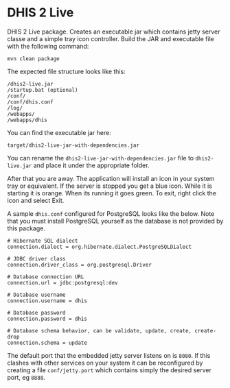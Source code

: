 # DHIS 2 Live

DHIS 2 Live package. Creates an executable jar which contains jetty server classe
and a simple tray icon controller. Build the JAR and executable file with the
following command:

```
mvn clean package
```

The expected file structure looks like this:

```
/dhis2-live.jar
/startup.bat (optional)
/conf/
/conf/dhis.conf
/log/
/webapps/
/webapps/dhis
```

You can find the executable jar here:

```
target/dhis2-live-jar-with-dependencies.jar
```

You can rename the `dhis2-live-jar-with-dependencies.jar` file to `dhis2-live.jar` and place it under the appropriate folder.


After that you are away. The application will install an icon in your
system tray or equivalent. If the server is stopped you get a blue icon.
While it is starting it is orange. When its running it goes green. To exit, 
right click the icon and select Exit.

A sample `dhis.conf` configured for PostgreSQL looks like the below. Note that you
must install PostgreSQL yourself as the database is not provided by this package.

```
# Hibernate SQL dialect
connection.dialect = org.hibernate.dialect.PostgreSQLDialect

# JDBC driver class
connection.driver_class = org.postgresql.Driver

# Database connection URL
connection.url = jdbc:postgresql:dev

# Database username
connection.username = dhis

# Database password
connection.password = dhis

# Database schema behavior, can be validate, update, create, create-drop
connection.schema = update
```

The default port that the embedded jetty server listens on is `8080`.  If this
clashes with other services on your system it can be reconfigured by creating a
file `conf/jetty.port` which contains simply the desired server port, eg `8888`.
